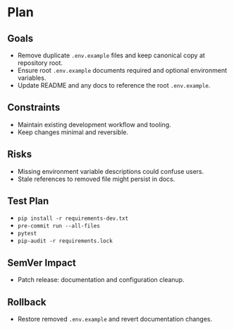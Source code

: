 # Plan

## Goals
- Remove duplicate `.env.example` files and keep canonical copy at repository root.
- Ensure root `.env.example` documents required and optional environment variables.
- Update README and any docs to reference the root `.env.example`.

## Constraints
- Maintain existing development workflow and tooling.
- Keep changes minimal and reversible.

## Risks
- Missing environment variable descriptions could confuse users.
- Stale references to removed file might persist in docs.

## Test Plan
- `pip install -r requirements-dev.txt`
- `pre-commit run --all-files`
- `pytest`
- `pip-audit -r requirements.lock`

## SemVer Impact
- Patch release: documentation and configuration cleanup.

## Rollback
- Restore removed `.env.example` and revert documentation changes.
